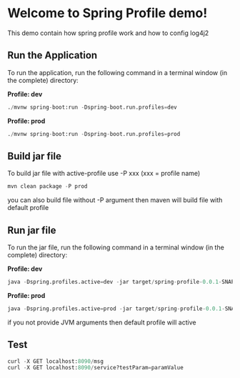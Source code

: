 # Welcome to Spring Profile demo!
This demo contain how spring profile work and how to config log4j2

## Run the Application
To run the application, run the following command in a terminal window (in the complete) directory:

**Profile: dev**

```python
./mvnw spring-boot:run -Dspring-boot.run.profiles=dev
```

**Profile: prod**

```python
./mvnw spring-boot:run -Dspring-boot.run.profiles=prod
```

## Build jar file

To build jar file with active-profile use -P xxx (xxx = profile name)

```python
mvn clean package -P prod
```

you can also build file without -P argument then maven will build file with default profile

## Run jar file
To run the jar file, run the following command in a terminal window (in the complete) directory:

**Profile: dev**

```python
java -Dspring.profiles.active=dev -jar target/spring-profile-0.0.1-SNAPSHOT.jar
```

**Profile: prod**

```python
java -Dspring.profiles.active=prod -jar target/spring-profile-0.0.1-SNAPSHOT.jar
```

if you not provide JVM arguments then default profile will active

## Test

```python
curl -X GET localhost:8090/msg
curl -X GET localhost:8090/service?testParam=paramValue
```